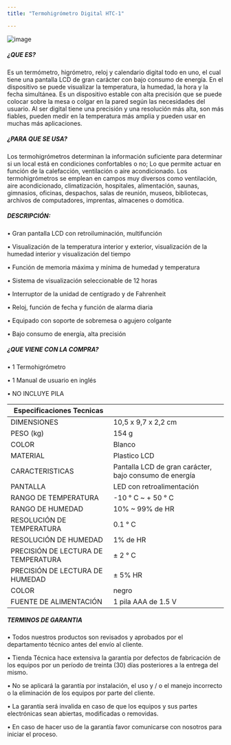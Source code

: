 ```yaml
---
title: "Termohigrómetro Digital HTC-1"

---
```


![image](/termohigrómetro_1.png)

##### ¿QUE ES?

Es un termómetro, higrómetro, reloj y calendario digital todo en uno, el cual tiene una pantalla LCD de gran carácter con bajo consumo de energía. En el dispositivo se puede visualizar la temperatura, la humedad, la hora y la fecha simultánea. Es un dispositivo estable con alta precisión que se puede colocar sobre la mesa o colgar en la pared según las necesidades del usuario. Al ser digital tiene una precisión y una resolución más alta, son más fiables, pueden medir en la temperatura más amplia y pueden usar en muchas más aplicaciones.

##### ¿PARA QUE SE USA?

Los termohigrómetros determinan la información suficiente para determinar si un local está en condiciones confortables o no; Lo que permite actuar en función de la calefacción, ventilación o aire acondicionado.
Los termohigrómetros se emplean en campos muy diversos como ventilación, aire acondicionado, climatización, hospitales, alimentación, saunas, gimnasios, oficinas, despachos, salas de reunión, museos, bibliotecas, archivos de computadores, imprentas, almacenes o domótica.

##### DESCRIPCIÓN:

• Gran pantalla LCD con retroiluminación, multifunción

• Visualización de la temperatura interior y exterior, visualización de la humedad interior y visualización del tiempo

• Función de memoria máxima y mínima de humedad y temperatura

• Sistema de visualización seleccionable de 12 horas

• Interruptor de la unidad de centígrado y de Fahrenheit

• Reloj, función de fecha y función de alarma diaria

• Equipado con soporte de sobremesa o agujero colgante

• Bajo consumo de energía, alta precisión

##### ¿QUE VIENE CON LA COMPRA?

• 1 Termohigrómetro

• 1 Manual de usuario en inglés

• NO INCLUYE PILA

| Especificaciones Tecnicas           |                                                        |
|-------------------------------------|--------------------------------------------------------|
| DIMENSIONES                         | 10,5 x 9,7 x 2,2 cm                                    |
| PESO (kg)                           | 154 g                                                  |
| COLOR                               | Blanco                                                 |
| MATERIAL                            | Plastico LCD                                           |
| CARACTERISTICAS                     | Pantalla LCD de gran carácter, bajo consumo de energía |
| PANTALLA	                           | LED con retroalimentación                              |
| RANGO DE TEMPERATURA	               | -10 ° C ~ + 50 ° C                                     |                                     |
| RANGO DE HUMEDAD	                   | 10% ~ 99% de HR                                        |
| RESOLUCIÓN DE TEMPERATURA	          | 0.1 ° C                                                |
| RESOLUCIÓN DE HUMEDAD 	             | 1% de HR                                               |
| PRECISIÓN DE LECTURA DE TEMPERATURA | 	± 2 ° C                                               |                                               
| PRECISIÓN DE LECTURA DE HUMEDAD	    | ± 5% HR                                                |                                             
| COLOR	                              | negro                                                  |                                          |
| FUENTE DE ALIMENTACIÓN	             | 1 pila AAA de 1.5 V                                    |

##### TERMINOS DE GARANTIA

• Todos nuestros productos son revisados y aprobados por el departamento técnico antes del envío al cliente.

• Tienda Técnica hace extensiva la garantía por defectos de fabricación de los equipos por un período de treinta (30) días posteriores a la entrega del mismo.

• No se aplicará la garantía por instalación, el uso y / o el manejo incorrecto o la eliminación de los equipos por parte del cliente.

• La garantía será invalida en caso de que los equipos y sus partes electrónicas sean abiertas, modificadas o removidas.

• En caso de hacer uso de la garantía favor comunicarse con nosotros para iniciar el proceso.
